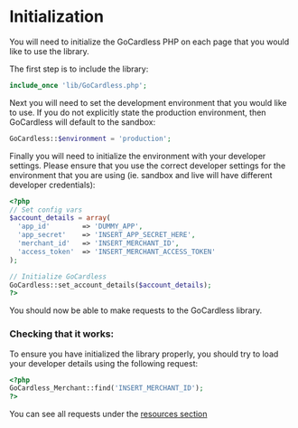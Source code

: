 # Initialization

You will need to initialize the GoCardless PHP on each page that you would like to use the library.

The first step is to include the library:
```php
include_once 'lib/GoCardless.php';
```

Next you will need to set the development environment that you would like to use. If you do not explicitly state the production environment, then GoCardless will default to the sandbox:
```php
GoCardless::$environment = 'production';
```

Finally you will need to initialize the environment with your developer settings. Please ensure that you use the correct developer settings for the environment that you are using (ie. sandbox and live will have different developer credentials):
```php
<?php
// Set config vars
$account_details = array(
  'app_id'        => 'DUMMY_APP',
  'app_secret'    => 'INSERT_APP_SECRET_HERE',
  'merchant_id'   => 'INSERT_MERCHANT_ID',
  'access_token'  => 'INSERT_MERCHANT_ACCESS_TOKEN'
);

// Initialize GoCardless
GoCardless::set_account_details($account_details);
?>
```

You should now be able to make requests to the GoCardless library.

### Checking that it works:
To ensure you have initialized the library properly, you should try to load your developer details using the following request:
```php
<?php
GoCardless_Merchant::find('INSERT_MERCHANT_ID');
?>
```

You can see all requests under the [resources section](/php#bill)
